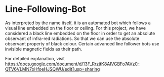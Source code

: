 # Line-Following-Bot
As interpreted by the name itself, it is an automated bot which follows a visual line embedded on the floor or ceiling. For this project, we have considered a black line embedded on the floor in order to get an absolute observant of infra-red radiations. So that we can use the absolute observant property of black colour. Certain advanced line follower bots use invisible magnetic fields as their path.

For detailed explanation, visit https://docs.google.com/document/d/13F_RrzjtK8AIVGBFo7AVz0-QTV6VLMN7xHfoeHJSQWU/edit?usp=sharing
